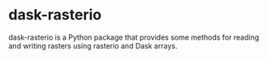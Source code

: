 # dask-rasterio

dask-rasterio is a Python package that provides some methods for reading and
writing rasters using rasterio and Dask arrays.
